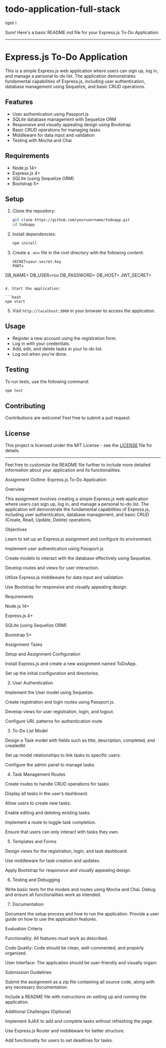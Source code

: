 # todo-application-full-stack
npm i

Sure! Here's a basic README.md file for your Express.js To-Do Application:

---

# Express.js To-Do Application

This is a simple Express.js web application where users can sign up, log in, and manage a personal to-do list. The application demonstrates fundamental capabilities of Express.js, including user authentication, database management using Sequelize, and basic CRUD operations.

## Features

- User authentication using Passport.js
- SQLite database management with Sequelize ORM
- Responsive and visually appealing design using Bootstrap
- Basic CRUD operations for managing tasks
- Middleware for data input and validation
- Testing with Mocha and Chai

## Requirements

- Node.js 14+
- Express.js 4+
- SQLite (using Sequelize ORM)
- Bootstrap 5+

## Setup

1. Clone the repository:

   ```bash
   git clone https://github.com/yourusername/todoapp.git
   cd todoapp
   ```

2. Install dependencies:

   ```bash
   npm install
   ```

3. Create a `.env` file in the root directory with the following content:

   ```env
   SECRET=your-secret-key
   PORT=
DB_NAME=
DB_USER=roo
DB_PASSWORD=
DB_HOST=
JWT_SECRET=

   ```

4. Start the application:

   ```bash
   npm start
   ```

5. Visit `http://localhost:3000` in your browser to access the application.

## Usage

- Register a new account using the registration form.
- Log in with your credentials.
- Add, edit, and delete tasks in your to-do list.
- Log out when you're done.

## Testing

To run tests, use the following command:

```bash
npm test
```

## Contributing

Contributions are welcome! Feel free to submit a pull request.

## License

This project is licensed under the MIT License - see the [LICENSE](LICENSE) file for details.

---

Feel free to customize the README file further to include more detailed information about your application and its functionalities.






Assignment Outline: Express.js To-Do Application 

  

Overview 

This assignment involves creating a simple Express.js web application where users can sign up, log in, and manage a personal to-do list. The application will demonstrate the fundamental capabilities of Express.js, including user authentication, database management, and basic CRUD (Create, Read, Update, Delete) operations. 

  

  

Objectives 

Learn to set up an Express.js assignment and configure its environment. 

Implement user authentication using Passport.js. 

Create models to interact with the database effectively using Sequelize. 

Develop routes and views for user interaction. 

Utilize Express.js middleware for data input and validation. 

Use Bootstrap for responsive and visually appealing design. 

  

  

Requirements 

Node.js 14+ 

Express.js 4+ 

SQLite (using Sequelize ORM) 

Bootstrap 5+ 

  

  

Assignment Tasks 

Setup and Assignment Configuration 

Install Express.js and create a new assignment named ToDoApp. 

Set up the initial configuration and directories. 

  

  

2.  User Authentication 

Implement the User model using Sequelize. 

Create registration and login routes using Passport.js. 

Develop views for user registration, login, and logout. 

Configure URL patterns for authentication route 

 

  

3.  To-Do List Model 

Design a Task model with fields such as title, description, completed, and createdAt. 

Set up model relationships to link tasks to specific users. 

Configure the admin panel to manage tasks. 

  

  

4.  Task Management Routes 

Create routes to handle CRUD operations for tasks: 

Display all tasks in the user’s dashboard. 

Allow users to create new tasks. 

Enable editing and deleting existing tasks. 

Implement a route to toggle task completion. 

Ensure that users can only interact with tasks they own. 

  

  

5.  Templates and Forms 

Design views for the registration, login, and task dashboard. 

Use middleware for task creation and updates. 

Apply Bootstrap for responsive and visually appealing design. 

  

  

6.  Testing and Debugging 

Write basic tests for the models and routes using Mocha and Chai. Debug and ensure all functionalities work as intended. 

  

7.  Documentation 

Document the setup process and how to run the application. Provide a user guide on how to use the application features. 

  

Evaluation Criteria 

Functionality: All features must work as described. 

Code Quality: Code should be clean, well-commented, and properly organized. 

User Interface: The application should be user-friendly and visually organi 

 

  

Submission Guidelines 

Submit the assignment as a zip file containing all source code, along with any necessary documentation. 

Include a README file with instructions on setting up and running the application. 

  

  

Additional Challenges (Optional) 

Implement AJAX to add and complete tasks without refreshing the page. 

Use Express.js Router and middleware for better structure. 

Add functionality for users to set deadlines for tasks. 

 

 